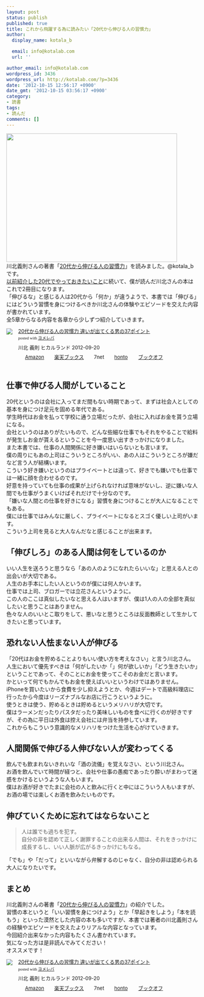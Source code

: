 ```yaml
---
layout: post
status: publish
published: true
title: これから飛躍する為に読みたい「20代から伸びる人の習慣力」
author:
  display_name: kotala_b

  email: info@kotalab.com
  url: ''

author_email: info@kotalab.com
wordpress_id: 3436
wordpress_url: http://kotalab.com/?p=3436
date: '2012-10-15 12:56:17 +0900'
date_gmt: '2012-10-15 03:56:17 +0900'
category:
- 読書
tags:
- 読んだ
comments: []
---
```

<p><a href="http://kotalab.com/wp-content/uploads/20daikara_121015.jpg" target="_blank"><img src="http://kotalab.com/wp-content/uploads/20daikara_121015.jpg" alt="" title="20daikara_121015" width="448" height="337" class="alignnone size-full wp-image-3439" /></a><br />
川北義則さんの著書「<a href="http://www.amazon.co.jp/exec/obidos/asin/4864710554/same-22/" rel="nofollow" name="booklink" target="_blank">20代から伸びる人の習慣力</a>」を読みました。@kotala_bです。<br />
<a href="http://kotalab.com/20gene-to-do" title="上司に認められるようになる為にすること" target="_blank">以前紹介した20代でやっておきたいこと</a>に続いて、僕が読んだ川北さんの本はこれで2冊目になります。<br />
「伸びるな」と感じる人は20代から「何か」が違うようで、本書では「伸びる」にはどういう習慣を身につけるべきか川北さんの体験やエピソードを交えた内容が書かれています。<br />
全5章からなる内容を各章から少しずつ紹介していきます。</p>
<div class="booklink-box" style="text-align:left;padding-bottom:20px;font-size:small;/zoom: 1;overflow: hidden;">
<div class="booklink-image" style="float:left;margin:0 15px 10px 0;"><a href="http://www.amazon.co.jp/exec/obidos/asin/4864710554/same-22/" name="booklink" rel="nofollow" target="_blank"><img src="http://ecx.images-amazon.com/images/I/41qMDDXUJrL._SL160_.jpg" style="border: none;" /></a></div>
<div class="booklink-info" style="line-height:120%;/zoom: 1;overflow: hidden;">
<div class="booklink-name" style="margin-bottom:10px;line-height:120%"><a href="http://www.amazon.co.jp/exec/obidos/asin/4864710554/same-22/" rel="nofollow" name="booklink" target="_blank">20代から伸びる人の習慣力 違いが出てくる男の37ポイント</a>
<div class="booklink-powered-date" style="font-size:8pt;margin-top:5px;font-family:verdana;line-height:120%">posted with <a href="http://yomereba.com" target="_blank">ヨメレバ</a></div>
</div>
<div class="booklink-detail" style="margin-bottom:5px;">川北 義則 ヒカルランド 2012-09-20    </div>
<div class="booklink-link2" style="margin-top:10px;">
<div class="shoplinkamazon" style="display:inline;margin-right:5px;background: url('http://img.yomereba.com/tam_y.gif') 0 0 no-repeat;padding: 2px 0 2px 18px;white-space: nowrap;"><a href="http://www.amazon.co.jp/exec/obidos/asin/4864710554/same-22/" rel="nofollow" target="_blank" title="アマゾン" >Amazon</a></div>
<div class="shoplinkrakuten" style="display:inline;margin-right:5px;background: url('http://img.yomereba.com/tam_y.gif') 0 -50px no-repeat;padding: 2px 0 2px 18px;white-space: nowrap;"><a href="http://hb.afl.rakuten.co.jp/hgc/0fa7afc8.bbfc196a.0fa7afc9.d56c38f1/?pc=http%3A%2F%2Fbooks.rakuten.co.jp%2Frb%2F11913016%2F%3Fscid%3Daf_ich_link_urltxt%26m%3Dhttp%3A%2F%2Fm.rakuten.co.jp%2Fev%2Fbook%2F" rel="nofollow" target="_blank" title="楽天ブックス" >楽天ブックス</a></div>
<div class="shoplinkseven" style="display:inline;margin-right:5px;background: url('http://img.yomereba.com/tam_y.gif') 0 -100px no-repeat;padding: 2px 0 2px 18px;white-space: nowrap;"><span class="removed_link" title="http://click.linksynergy.com/fs-bin/click?id=d2yYUp776R4&amp;subid=&amp;offerid=197738.1&amp;type=10&amp;tmpid=1787&amp;RD_PARM1=http%253A%252F%252Fwww.7netshopping.jp%252Fbooks%252Fsearch_result%252F%253Fctgy%253Dbooks%2526code%253D4864710554">7net</span></div>
<div class="shoplinkbk1" style="display:inline;margin-right:5px;background: url('http://img.yomereba.com/tam_y.gif') 0 -150px no-repeat;padding: 2px 0 2px 18px;white-space: nowrap;"><a href="http://ck.jp.ap.valuecommerce.com/servlet/referral?sid=2967684&pid=881104827&vc_url=http%3A%2F%2Fhonto.jp%2Fnetstore%2Fsearch_021_104864710554.html%3Fsrchf%3D1%26srchGnrNm%3D1" target="_blank" title="bk1" >honto<img src="http://ad.jp.ap.valuecommerce.com/servlet/gifbanner?sid=2967684&pid=881104827" height="1" width="1" border="0"></a></div>
<div class="shoplinkbookoff" style="display:inline;margin-right:5px;background: url('http://img.yomereba.com/tam_y.gif') 0 -200px no-repeat;padding: 2px 0 2px 18px;white-space: nowrap;"><a href="http://click.linksynergy.com/fs-bin/click?id=d2yYUp776R4&subid=&offerid=169505.1&type=10&tmpid=3677&RD_PARM1=http%253A%252F%252Fwww.bookoffonline.co.jp%252Fdisplay%252FL001%252Cbg%253D12%252Cq%253D9784864710558" rel="nofollow" target="_blank" title="ブックオフオンライン" >ブックオフ</a></div>
</div>
</div>
<div class="booklink-footer" style="clear: left"></div>
</div>
<p><!--more--></p>
<h2>仕事で伸びる人間がしていること</h2>
<p>20代というのは会社に入ってまだ間もない時期であって、まずは社会人としての基本を身につけ足元を固める年代である。<br />
学生時代はお金を払って学校に通う立場だったが、会社に入ればお金を貰う立場になる。<br />
会社というのはありがたいもので、どんな些細な仕事でもそれをやることで給料が発生しお金が貰えるということを今一度思い出すきっかけになりました。<br />
また本書では、仕事の人間関係に好き嫌いはいらないとも言います。<br />
僕の周りにもあの上司はこういうところがいい、あの人はこういうところが嫌だなど言う人が結構います。<br />
こういう好き嫌いというのはプライベートとは違って、好きでも嫌いでも仕事では一緒に顔を合わせるのです。<br />
好意を持っていても仕事の成果が上げられなければ意味がないし、逆に嫌いな人間でも仕事がうまくいけばそれだけで十分なのです。<br />
「嫌いな人間との仕事を好きになる」習慣を身につけることが大人になることでもある。<br />
僕には仕事ではみんなに厳しく、プライベートになるとスゴく優しい上司がいます。<br />
こういう上司を見ると大人なんだなと感じることが出来ます。</p>
<h2>「伸びしろ」のある人間は何をしているのか</h2>
<p>いい人生を送ろうと思うなら「あの人のようになれたらいいな」と思える人との出会いが大切である。<br />
人生のお手本にしたい人というのが僕には何人かいます。<br />
仕事では上司、ブロガーでは立花さんというように。<br />
この人のここは真似したいなと思える人はいますが、僕は1人の人の全部を真似したいと思うことはありません。<br />
色々な人のいいとこ取りをして、悪いなと思うところは反面教師として生かしてきたいと思っています。</p>
<h2>恐れない人怯まない人が伸びる</h2>
<p>「20代はお金を貯めることよりもいい使い方を考えなさい」と言う川北さん。<br />
人生において優先すべきは「何がしたいか「」何が欲しいか」「どう生きたいか」ということであって、そのことにお金を使ってこそのお金だと言います。<br />
かといって何でもかんでもお金を使えばいいというわけではありません。<br />
iPhoneを買いたいから食費を少し抑えようとか、今週はデートで高級料理店に行ったから今度はリーズナブルなお店に行こうというように。<br />
使うときは使う、貯めるときは貯めるというメリハリが大切です。<br />
僕はラーメンだったりパスタだったり美味しいものを食べに行くのが好きですが、その為に平日は外食は控え会社には弁当を持参しています。<br />
これからもこういう意識的なメリハリをつけた生活を心がけていきます。</p>
<h2>人間関係で伸びる人伸びない人が変わってくる</h2>
<p>飲んでも飲まれないきれいな「酒の流儀」を覚えなさい、という川北さん。<br />
お酒を飲んでいて時間が経つと、会社や仕事の愚痴であったり酔いがまわって迷惑をかけるというような人もいます。<br />
僕はお酒が好きでたまに会社の人と飲みに行くと中にはこういう人もいますが、お酒の場では楽しくお酒を飲みたいものです。</p>
<h2>伸びていくために忘れてはならないこと</h2>
<blockquote><p>人は誰でも過ちを犯す。<br />
自分の非を認めて正しく謝罪することの出来る人間は、それをきっかけに成長するし、いい人脈が広がるきっかけにもなる。</p></blockquote>
<p>「でも」や「だって」といいながら弁解するのじゃなく、自分の非は認められる大人になりたいです。</p>
<h2>まとめ</h2>
<p>川北義則さんの著書「<a href="http://www.amazon.co.jp/exec/obidos/asin/4864710554/same-22/" rel="nofollow" name="booklink" target="_blank">20代から伸びる人の習慣力</a>」の紹介でした。<br />
習慣の本というと「いい習慣を身につけよう」とか「早起きをしよう」「本を読もう」といった漠然とした内容の本も多いですが、本書では著者の川北義則さんの経験やエピソードを交えたよりリアルな内容となっています。<br />
今回紹介出来なかった内容もたくさん書かれています。<br />
気になった方は是非読んでみてください！<br />
オススメです！</p>
<div class="booklink-box" style="text-align:left;padding-bottom:20px;font-size:small;/zoom: 1;overflow: hidden;">
<div class="booklink-image" style="float:left;margin:0 15px 10px 0;"><a href="http://www.amazon.co.jp/exec/obidos/asin/4864710554/same-22/" name="booklink" rel="nofollow" target="_blank"><img src="http://ecx.images-amazon.com/images/I/41qMDDXUJrL._SL160_.jpg" style="border: none;" /></a></div>
<div class="booklink-info" style="line-height:120%;/zoom: 1;overflow: hidden;">
<div class="booklink-name" style="margin-bottom:10px;line-height:120%"><a href="http://www.amazon.co.jp/exec/obidos/asin/4864710554/same-22/" rel="nofollow" name="booklink" target="_blank">20代から伸びる人の習慣力 違いが出てくる男の37ポイント</a>
<div class="booklink-powered-date" style="font-size:8pt;margin-top:5px;font-family:verdana;line-height:120%">posted with <a href="http://yomereba.com" target="_blank">ヨメレバ</a></div>
</div>
<div class="booklink-detail" style="margin-bottom:5px;">川北 義則 ヒカルランド 2012-09-20    </div>
<div class="booklink-link2" style="margin-top:10px;">
<div class="shoplinkamazon" style="display:inline;margin-right:5px;background: url('http://img.yomereba.com/tam_y.gif') 0 0 no-repeat;padding: 2px 0 2px 18px;white-space: nowrap;"><a href="http://www.amazon.co.jp/exec/obidos/asin/4864710554/same-22/" rel="nofollow" target="_blank" title="アマゾン" >Amazon</a></div>
<div class="shoplinkrakuten" style="display:inline;margin-right:5px;background: url('http://img.yomereba.com/tam_y.gif') 0 -50px no-repeat;padding: 2px 0 2px 18px;white-space: nowrap;"><a href="http://hb.afl.rakuten.co.jp/hgc/0fa7afc8.bbfc196a.0fa7afc9.d56c38f1/?pc=http%3A%2F%2Fbooks.rakuten.co.jp%2Frb%2F11913016%2F%3Fscid%3Daf_ich_link_urltxt%26m%3Dhttp%3A%2F%2Fm.rakuten.co.jp%2Fev%2Fbook%2F" rel="nofollow" target="_blank" title="楽天ブックス" >楽天ブックス</a></div>
<div class="shoplinkseven" style="display:inline;margin-right:5px;background: url('http://img.yomereba.com/tam_y.gif') 0 -100px no-repeat;padding: 2px 0 2px 18px;white-space: nowrap;"><span class="removed_link" title="http://click.linksynergy.com/fs-bin/click?id=d2yYUp776R4&amp;subid=&amp;offerid=197738.1&amp;type=10&amp;tmpid=1787&amp;RD_PARM1=http%253A%252F%252Fwww.7netshopping.jp%252Fbooks%252Fsearch_result%252F%253Fctgy%253Dbooks%2526code%253D4864710554">7net</span></div>
<div class="shoplinkbk1" style="display:inline;margin-right:5px;background: url('http://img.yomereba.com/tam_y.gif') 0 -150px no-repeat;padding: 2px 0 2px 18px;white-space: nowrap;"><a href="http://ck.jp.ap.valuecommerce.com/servlet/referral?sid=2967684&pid=881104827&vc_url=http%3A%2F%2Fhonto.jp%2Fnetstore%2Fsearch_021_104864710554.html%3Fsrchf%3D1%26srchGnrNm%3D1" target="_blank" title="bk1" >honto<img src="http://ad.jp.ap.valuecommerce.com/servlet/gifbanner?sid=2967684&pid=881104827" height="1" width="1" border="0"></a></div>
<div class="shoplinkbookoff" style="display:inline;margin-right:5px;background: url('http://img.yomereba.com/tam_y.gif') 0 -200px no-repeat;padding: 2px 0 2px 18px;white-space: nowrap;"><a href="http://click.linksynergy.com/fs-bin/click?id=d2yYUp776R4&subid=&offerid=169505.1&type=10&tmpid=3677&RD_PARM1=http%253A%252F%252Fwww.bookoffonline.co.jp%252Fdisplay%252FL001%252Cbg%253D12%252Cq%253D9784864710558" rel="nofollow" target="_blank" title="ブックオフオンライン" >ブックオフ</a></div>
</div>
</div>
<div class="booklink-footer" style="clear: left"></div>
</div>
